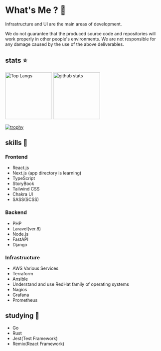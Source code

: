 # What's Me ? 🐍

Infrastructure and UI are the main areas of development.

We do not guarantee that the produced source code and repositories will work properly in other people's environments. We are not responsible for any damage caused by the use of the above deliverables.

## stats ⭐️
<p align="left"> 
  <img alt="Top Langs" height="150px" src="https://github-readme-stats.vercel.app/api/top-langs/?username=n4rvs3&layout=compact&show_icons=true&theme=onedark" />
  <img alt="github stats" height="150px" src="https://github-readme-stats.vercel.app/api?username=n4rvs3&theme=onedark&show_icons=ture" />
</p>

[![trophy](https://github-profile-trophy.vercel.app/?username=n4rvs3&theme=onedark)](https://github.com/ryo-ma/github-profile-trophy)

## skills 📄

### Frontend

- React.js
- Next.js (app directory is learning)
- TypeScript
- StoryBook
- Tailwind CSS
- Chakra UI
- SASS(SCSS)

### Backend

- PHP
- Laravel(ver.8)
- Node.js
- FastAPI
- Django

### Infrastructure

- AWS Various Services
- Terraform
- Ansible
- Understand and use RedHat family of operating systems
- Nagios
- Grafana
- Prometheus

## studying 👀

- Go
- Rust
- Jest(Test Framework)
- Remix(React Framework)
